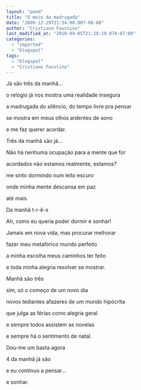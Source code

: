 ```yaml
---
layout: "poem"
title: "O meio da madrugada"
date: "2009-12-29T21:54:00.007-08:00"
author: "Cristiano Faustino"
last_modified_at: "2010-04-05T21:20:19.074-07:00"
categories:
  - "imported"
  - "blogspot"
tags:
  - "blogspot"
  - "Cristiano Faustino"
---
```


Já são três da manhã...

o relógio já nos mostra uma realidade insegura

a madrugada do silêncio, do tempo livre pra pensar

se mostra em meus olhos ardentes de sono

e me faz querer acordar.

Três da manhã são já...

Não há nenhuma ocupação para a mente que for

acordados não estamos realmente, estamos?

me sinto dormindo num leito escuro

onde minha mente descansa em paz

até mais.

Da manhã t-r-ê-s

Ah, como eu queria poder dormir e sonhar!

Jamais em nova vida, mas procurar melhorar

fazer meu metafórico mundo perfeito

a minha escolha meus caminhos ter feito

e toda minha alegria resolver se mostrar.

Manhã são três

sim, só o começo de um novo dia 

novos tediantes afazeres de um mundo hipócrita

que julga as férias como alegria geral

e sempre todos assistem as novelas

e sempre há o sentimento de natal.

Dou-me um basta agora

4 da manhã já são

e eu continuo a pensar...

e sonhar.